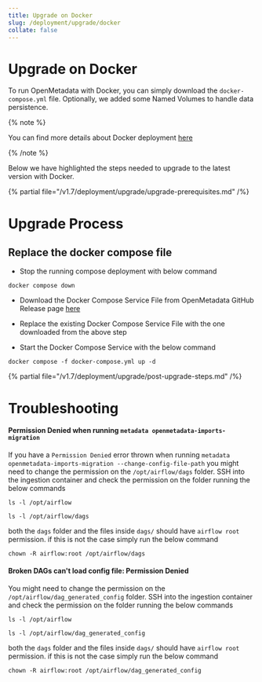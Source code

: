 ```yaml
---
title: Upgrade on Docker
slug: /deployment/upgrade/docker
collate: false
---
```


# Upgrade on Docker

To run OpenMetadata with Docker, you can simply download the `docker-compose.yml` file. Optionally, we added some
Named Volumes to handle data persistence.

{% note %}

You can find more details about Docker deployment [here](/deployment/docker)

{% /note %}

Below we have highlighted the steps needed to upgrade to the latest version with Docker.

{% partial file="/v1.7/deployment/upgrade/upgrade-prerequisites.md" /%}

# Upgrade Process

## Replace the docker compose file

- Stop the running compose deployment with below command 
```
docker compose down
```
- Download the Docker Compose Service File from OpenMetadata GitHub Release page [here](https://github.com/open-metadata/OpenMetadata/releases/latest)
- Replace the existing Docker Compose Service File with the one downloaded from the above step

- Start the Docker Compose Service with the below command
```
docker compose -f docker-compose.yml up -d
```

{% partial file="/v1.7/deployment/upgrade/post-upgrade-steps.md" /%}

# Troubleshooting

#### Permission Denied when running  ```metadata openmetadata-imports-migration```
If you have a `Permission Denied` error thrown when running ```metadata openmetadata-imports-migration --change-config-file-path``` you might need to change the permission on the `/opt/airflow/dags` folder. SSH into the ingestion container and check the permission on the folder running the below commands
```
ls -l /opt/airflow
```
```
ls -l /opt/airflow/dags
```
both the `dags` folder and the files inside `dags/` should have `airflow root` permission. if this is not the case simply run the below command
```
chown -R airflow:root /opt/airflow/dags
```

#### Broken DAGs can't load config file: Permission Denied
You might need to change the permission on the `/opt/airflow/dag_generated_config` folder. SSH into the ingestion container and check the permission on the folder running the below commands
```
ls -l /opt/airflow
```
```
ls -l /opt/airflow/dag_generated_config
```
both the `dags` folder and the files inside `dags/` should have `airflow root` permission. if this is not the case simply run the below command
```
chown -R airflow:root /opt/airflow/dag_generated_config
```
